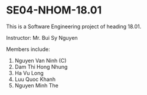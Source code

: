 # SE04-NHOM-18.01
This is a Software Engineering project of heading 18.01.

Instructor: Mr. Bui Sy Nguyen 

Members include:
1. Nguyen Van Ninh (C)
2. Dam Thi Hong Nhung
3. Ha Vu Long
4. Luu Quoc Khanh
5. Nguyen Minh The
